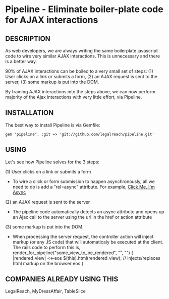 Pipeline - Eliminate boiler-plate code for AJAX interactions
============================================================

## DESCRIPTION
As web developers, we are always writing the same boilerplate javascript code to wire very similar AJAX interactions. This is unnecessary and there is a better way.

90% of AJAX interactions can be boiled to a very small set of steps:
(1) User clicks on a link or submits a form, 
(2) an AJAX request is sent to the server, 
(3) some markup is put into the DOM.

By framing AJAX interactions into the steps above, we can now perform majority of the Ajax interactions with very little effort, via Pipeline.


## INSTALLATION

The best way to install Pipeline is via Gemfile:

    gem "pipeline", :git => 'git://github.com/legalreach/pipeline.git'

## USING

Let's see how Pipeline solves for the 3 steps:

(1) User clicks on a link or submits a form
* To wire a click or form submission to happen asynchronously, all we need to do is add a "rel=async" attribute. For example,
	<a href="/some_url" rel="async">Click Me, I'm Async</a>
	<form action="/some_url" method="post" rel="async"></form>

(2) an AJAX request is sent to the server
* The pipeline code automatically detects an async attribute and opens up an Ajax call to the server using the url in the href or action attribute

(3) some markup is put into the DOM.
* When processing the server request, the controller action will inject markup (or any JS code) that will automaticaly be executed at the client. The rails code to perform this is,
	render_for_pipeline("some_view_to_be_rendered", "", "") { |rendered_view| 
		<<-eos
			$(this).html(rendered_view); // injects/replaces html markup on the browser
		eos
	}

## COMPANIES ALREADY USING THIS

LegalReach, MyDressAffair, TableSlice
